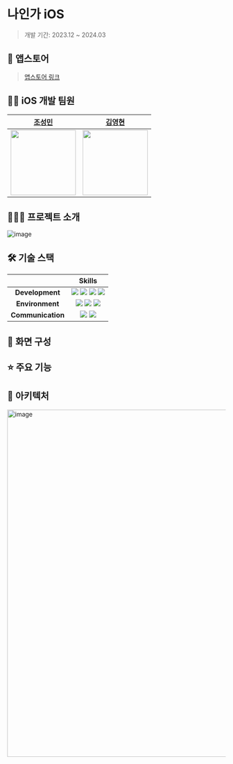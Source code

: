 # 나인가 iOS

> 개발 기간: 2023.12 ~ 2024.03

## 🍎 앱스토어

> [앱스토어 링크](https://apps.apple.com/kr/app/%EB%82%98%EC%9D%B8%EA%B0%80-%EB%82%98%EB%9D%BC%EA%B0%80-%EC%9D%B8%EC%A6%9D%ED%95%9C-%EA%B0%80%EA%B2%8C/id6476478078)

## 🧑‍💻 iOS 개발 팀원

| [조성민](https://github.com/SungMinCho-Kor) | [김영현](https://github.com/k2645) |
| --- | --- |
| <img src="https://github.com/Korea-Certified-Store/iOS/assets/62226667/e787218a-0bd0-43c0-9279-38638c12e913" width="150" height="150"/> | <img src="https://github.com/Korea-Certified-Store/iOS/assets/62226667/6510f4ca-d1d6-4400-a1c9-551bc8ac6347" width="150" height="150"/> |

## 🙇🏻‍♀️ 프로젝트 소개
![image](https://github.com/Korea-Certified-Store/iOS/assets/62226667/402ec922-e7f6-4d0f-8f81-3c5e856d57d0)

## 🛠️ 기술 스택

||Skills|
|:-:|:-:|
|**Development**|<img src="https://img.shields.io/badge/Swift-F05138?style=for-the-badge&logo=Swift&logoColor=white"> <img src="https://img.shields.io/badge/reactivex-B7178C?style=for-the-badge&logo=reactivex&logoColor=white"> <img src="https://img.shields.io/badge/cocoapods-EE3322?style=for-the-badge&logo=cocoapods&logoColor=white"> <img src="https://img.shields.io/badge/UIKit-2396F3?style=for-the-badge&logo=UIKit&logoColor=white">|
|**Environment**|<img src="https://img.shields.io/badge/Xcode-147EFB?style=for-the-badge&logo=Xcode&logoColor=white"> <img src="https://img.shields.io/badge/GitHub-181717?style=for-the-badge&logo=GitHub&logoColor=white"> <img src="https://img.shields.io/badge/Git-F05032?style=for-the-badge&logo=Git&logoColor=white">|
|**Communication**|<img src="https://img.shields.io/badge/Discord-5865F2?style=for-the-badge&logo=Discord&logoColor=white"> <img src="https://img.shields.io/badge/Figma-F24E1E?style=for-the-badge&logo=Figma&logoColor=white">|

## 📱 화면 구성


## ⭐️ 주요 기능


## 🧱 아키텍처

<img width="800" alt="image" src="https://github.com/Korea-Certified-Store/iOS/assets/62226667/d804b8ac-7b60-4147-a52c-99a46d511258">
